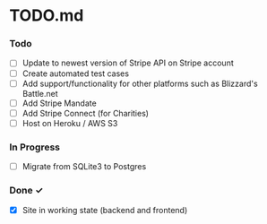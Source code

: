 # TODO.md

### Todo

- [ ] Update to newest version of Stripe API on Stripe account
- [ ] Create automated test cases 
- [ ] Add support/functionality for other platforms such as Blizzard's Battle.net
- [ ] Add Stripe Mandate
- [ ] Add Stripe Connect (for Charities)
- [ ] Host on Heroku / AWS S3

### In Progress

- [ ] Migrate from SQLite3 to Postgres

### Done ✓

- [x] Site in working state (backend and frontend)
